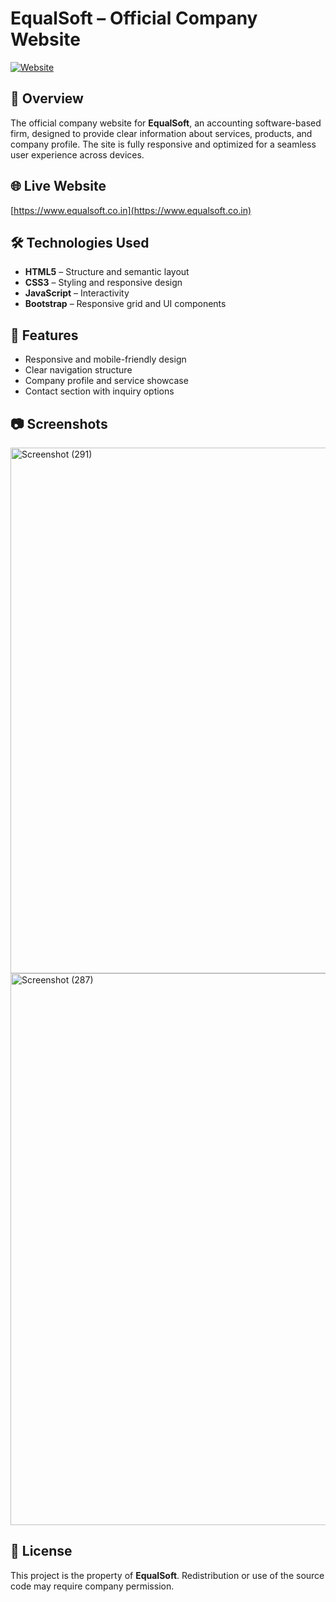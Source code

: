 # EqualSoft – Official Company Website

[![Website](https://img.shields.io/badge/Live_Site-EqualSoft.co.in-blue)](https://www.equalsoft.co.in)

## 📌 Overview
The official company website for **EqualSoft**, an accounting software-based firm, designed to provide clear information about services, products, and company profile. The site is fully responsive and optimized for a seamless user experience across devices.

## 🌐 Live Website
[https://www.equalsoft.co.in](https://www.equalsoft.co.in)

## 🛠 Technologies Used
- **HTML5** – Structure and semantic layout
- **CSS3** – Styling and responsive design
- **JavaScript** – Interactivity
- **Bootstrap** – Responsive grid and UI components

## 🎯 Features
- Responsive and mobile-friendly design
- Clear navigation structure
- Company profile and service showcase
- Contact section with inquiry options

## 📷 Screenshots
<img width="1873" height="841" alt="Screenshot (291)" src="https://github.com/user-attachments/assets/2650daff-442e-44b7-b590-e6b4f0f9248c" />


<img width="1894" height="883" alt="Screenshot (287)" src="https://github.com/user-attachments/assets/c0ce4503-6799-4c41-9dc9-377c9881d598" />

## 📄 License
This project is the property of **EqualSoft**. Redistribution or use of the source code may require company permission.
